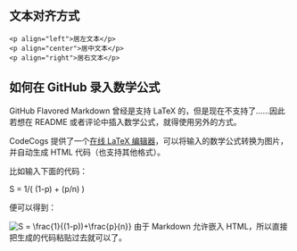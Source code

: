 
## 文本对齐方式   

```
<p align="left">居左文本</p>
<p align="center">居中文本</p>
<p align="right">居右文本</p>
```

## 如何在 GitHub 录入数学公式   

GitHub Flavored Markdown 曾经是支持 LaTeX 的，但是现在不支持了……因此若想在 README 或者评论中插入数学公式，就得使用另外的方式。

CodeCogs 提供了一个[在线 LaTeX 编辑器](https://link.jianshu.com/?t=https://www.codecogs.com/latex/eqneditor.php)，可以将输入的数学公式转换为图片，并自动生成 HTML 代码（也支持其他格式）。

比如输入下面的代码：

S = 1/( (1-p) + (p/n) )   

便可以得到：

<img src="https://latex.codecogs.com/gif.latex?S&space;=&space;\frac{1}{(1-p))&plus;\frac{p}{n}}" title="S = \frac{1}{(1-p))+\frac{p}{n}}" />
由于 Markdown 允许嵌入 HTML，所以直接把生成的代码粘贴过去就可以了。
